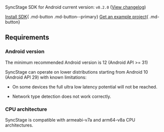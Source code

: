 SyncStage SDK for Android current version: `v0.2.0` ([View changelog](changelog.md))


[Install SDK](quickstart.md){ .md-button .md-button--primary} [Get an example project](quickstart.md){ .md-button}


## Requirements 
### Android version
The minimum recommended Android version is 12 (Android API >= 31)

SyncStage can operate on lower distributions starting from Android 10 (Android API 29) with known limitations:

* On some devices the full ultra low latency potential will not be reached.

* Network type detection does not work correctly.

### CPU architecture
SyncStage is compatible with armeabi-v7a and arm64-v8a CPU architectures.
